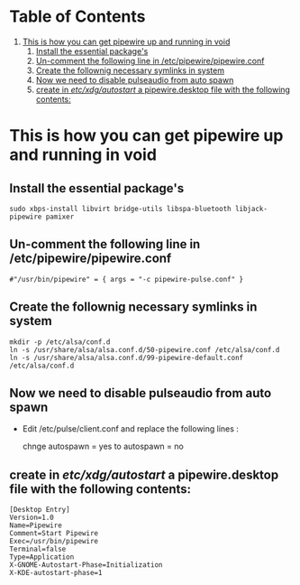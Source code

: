 
# Table of Contents

1.  [This is how you can get pipewire up and running in void](#this-how-you)
    1.  [Install the essential package's](#install-essential-packages)
    2.  [Un-comment the following line in  /etc/pipewire/pipewire.conf](#un-comment-following)
    3.  [Create the follownig necessary symlinks in system](#create-follownig-necessary)
    4.  [Now we need to disable pulseaudio from auto spawn](#now-we-need)
    5.  [create in *etc/xdg/autostart* a pipewire.desktop file with the following contents:](#create-etc-xdg)



<a id="this-how-you"></a>

# This is how you can get pipewire up and running in void


<a id="install-essential-packages"></a>

## Install the essential package's

    sudo xbps-install libvirt bridge-utils libspa-bluetooth libjack-pipewire pamixer


<a id="un-comment-following"></a>

## Un-comment the following line in  /etc/pipewire/pipewire.conf

    #"/usr/bin/pipewire" = { args = "-c pipewire-pulse.conf" }


<a id="create-follownig-necessary"></a>

## Create the follownig necessary symlinks in system

    mkdir -p /etc/alsa/conf.d
    ln -s /usr/share/alsa/alsa.conf.d/50-pipewire.conf /etc/alsa/conf.d
    ln -s /usr/share/alsa/alsa.conf.d/99-pipewire-default.conf /etc/alsa/conf.d


<a id="now-we-need"></a>

## Now we need to disable pulseaudio from auto spawn

-   Edit /etc/pulse/client.conf and replace the following lines :

    chnge autospawn = yes to autospawn = no


<a id="create-etc-xdg"></a>

## create in *etc/xdg/autostart* a pipewire.desktop file with the following contents:

    [Desktop Entry]
    Version=1.0
    Name=Pipewire
    Comment=Start Pipewire
    Exec=/usr/bin/pipewire
    Terminal=false
    Type=Application
    X-GNOME-Autostart-Phase=Initialization
    X-KDE-autostart-phase=1

